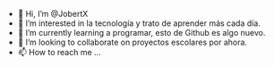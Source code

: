 - 👋 Hi, I’m @JobertX
- 👀 I’m interested in  la tecnología y  trato de aprender más cada día.
- 🌱 I’m currently learning  a programar, esto de Github es algo nuevo.
- 💞️ I’m looking to collaborate on  proyectos escolares por ahora.
- 📫 How to reach me ...

<!---
JobertX/JobertX is a ✨ special ✨ repository because its `README.md` (this file) appears on your GitHub profile.
You can click the Preview link to take a look at your changes.
--->
